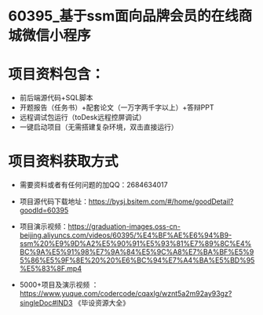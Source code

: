 #   60395_基于ssm面向品牌会员的在线商城微信小程序

#   项目资料包含：
*    前后端源代码+SQL脚本
*    开题报告（任务书）+配套论文（一万字两千字以上）+答辩PPT
*   远程调试包运行（toDesk远程控屏调试）
*   一键启动项目（无需搭建复杂环境，双击直接运行）


#   项目资料获取方式
*   需要资料或者有任何问题的加QQ：2684634017

*   项目源代码下载地址：https://bysj.bsitem.com/#/home/goodDetail?goodId=60395
*   项目演示视频：https://graduation-images.oss-cn-beijing.aliyuncs.com/videos/60395/%E4%BF%AE%E6%94%B9-ssm%20%E9%9D%A2%E5%90%91%E5%93%81%E7%89%8C%E4%BC%9A%E5%91%98%E7%9A%84%E5%9C%A8%E7%BA%BF%E5%95%86%E5%9F%8E%20%20%E6%BC%94%E7%A4%BA%E5%BD%95%E5%83%8F.mp4

*  5000+项目及演示视频 ：https://www.yuque.com/codercode/cqaxlg/wznt5a2m92ay93gz?singleDoc#lND3 《毕设资源大全》
